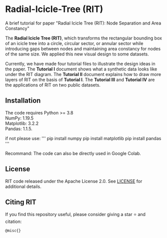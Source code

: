 # Radial-Icicle-Tree (RIT)
A brief tutorial for paper "Radial Icicle Tree (RIT): Node Separation and Area Constancy"

The **Radial Icicle Tree (RIT)**, which transforms the rectangular bounding box of an icicle tree into a circle, circular sector, or annular sector
while introducing gaps between nodes and maintaining area constancy for nodes of the same size. We applied this new visual design to some datasets. 

Currently, we have made four tutorial files to illustrate the design ideas in the paper. The **Tutorial I** document shows what a synthetic data looks like under the RIT diagram. 
The **Tutorial II** document explains how to draw more layers of RIT on the basis of **Tutorial I**. The **Tutorial III** and **Tutorial IV** are the applications of RIT on two public datasets.

## Installation

The code requires Python >= 3.8  
NumPy: 1.19.5  
Matplotlib: 3.2.2  
Pandas: 1.1.5.  

if not please use:
'''
pip install numpy
pip install matplotlib
pip install pandas
'''

Recommand:
The code can also be directly used in Google Colab.

## License

RIT code released under the Apache License 2.0. See [LICENSE](LICENSE) for additional details.

## Citing RIT

If you find this repository useful, please consider giving a star :star: and citation:

```
@misc{}
```
